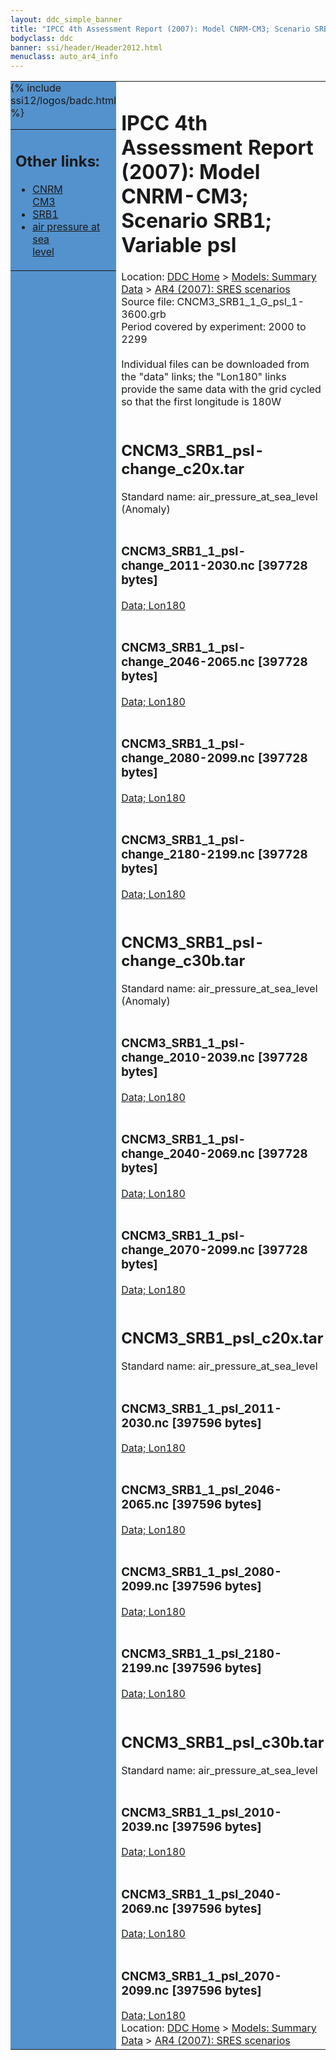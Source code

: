 ```yaml
---
layout: ddc_simple_banner
title: "IPCC 4th Assessment Report (2007): Model CNRM-CM3; Scenario SRB1; Variable psl"
bodyclass: ddc
banner: ssi/header/Header2012.html
menuclass: auto_ar4_info
---
```



<table width="100%" border="0" cellspacing="0" cellpadding="0" style="border-collapse: collapse;">
<tr style="margin:0;padding:0;border:0;">
<td style="margin:0;padding:0;border:0;height:1pt;width:150pt;background:#5492CD;" valign="top" >

<div id="lh-col2" class="auto_ar4_info">
<table class="menumain" bgcolor="#5492CD" cellspacing="0" width="100%" border="0">
<tr><td>
<h2> Other links:</h2>
<ul>
<li><a href="/auto/ar4/model-CNRM-CM3.html">CNRM<br/>CM3</a></li>
<li><a href="/auto/ar4/scenario-SRB1.html">SRB1</a></li>
<li><a href="/auto/ar4/var-air_pressure_at_sea_level.html">air pressure at sea<br/> level</a></li>
</ul>
</td></tr>
{% include ssi12/logos/badc.html %}
</table>
</div>
</td>
<td><h1>IPCC 4th Assessment Report (2007): Model CNRM-CM3; Scenario SRB1; Variable psl</h1>

<!-- Breadcrumb1 -->
<div id="breadcrumb1" align="left">
Location: <a href="/index.html">DDC Home</a> > <a href="/sim/gcm_clim/">Models: Summary Data</a>
> <a href="/sim/gcm_clim/SRES_AR4/index.html">AR4 (2007): SRES scenarios</a>
</div>
<!-- End of Breadcrumb1 -->Source file: CNCM3_SRB1_1_G_psl_1-3600.grb
<br/>
Period covered by experiment: 2000 to 2299<br/>
<br/>Individual files can be downloaded from the "data" links; the "Lon180" links provide the same data
         with the grid cycled so that the first longitude is 180W<br/>
<br/><h2>CNCM3_SRB1_psl-change_c20x.tar</h2>
Standard name: air_pressure_at_sea_level (Anomaly)<br>
<br/><h3>CNCM3_SRB1_1_psl-change_2011-2030.nc [397728 bytes]</h3>
<a href="http://apps.ipcc-data.org/cgi-bin/downl/ar4_nc/psl/CNCM3_SRB1_1_psl-change_2011-2030.nc">Data; </a><a href="http://apps.ipcc-data.org/cgi-bin/downl/ar4_nc/psl/CNCM3_SRB1_1_psl-change_2011-2030.cyto180.nc"> Lon180</a><br/>
<br/><h3>CNCM3_SRB1_1_psl-change_2046-2065.nc [397728 bytes]</h3>
<a href="http://apps.ipcc-data.org/cgi-bin/downl/ar4_nc/psl/CNCM3_SRB1_1_psl-change_2046-2065.nc">Data; </a><a href="http://apps.ipcc-data.org/cgi-bin/downl/ar4_nc/psl/CNCM3_SRB1_1_psl-change_2046-2065.cyto180.nc"> Lon180</a><br/>
<br/><h3>CNCM3_SRB1_1_psl-change_2080-2099.nc [397728 bytes]</h3>
<a href="http://apps.ipcc-data.org/cgi-bin/downl/ar4_nc/psl/CNCM3_SRB1_1_psl-change_2080-2099.nc">Data; </a><a href="http://apps.ipcc-data.org/cgi-bin/downl/ar4_nc/psl/CNCM3_SRB1_1_psl-change_2080-2099.cyto180.nc"> Lon180</a><br/>
<br/><h3>CNCM3_SRB1_1_psl-change_2180-2199.nc [397728 bytes]</h3>
<a href="http://apps.ipcc-data.org/cgi-bin/downl/ar4_nc/psl/CNCM3_SRB1_1_psl-change_2180-2199.nc">Data; </a><a href="http://apps.ipcc-data.org/cgi-bin/downl/ar4_nc/psl/CNCM3_SRB1_1_psl-change_2180-2199.cyto180.nc"> Lon180</a><br/>
<br/><h2>CNCM3_SRB1_psl-change_c30b.tar</h2>
Standard name: air_pressure_at_sea_level (Anomaly)<br>
<br/><h3>CNCM3_SRB1_1_psl-change_2010-2039.nc [397728 bytes]</h3>
<a href="http://apps.ipcc-data.org/cgi-bin/downl/ar4_nc/psl/CNCM3_SRB1_1_psl-change_2010-2039.nc">Data; </a><a href="http://apps.ipcc-data.org/cgi-bin/downl/ar4_nc/psl/CNCM3_SRB1_1_psl-change_2010-2039.cyto180.nc"> Lon180</a><br/>
<br/><h3>CNCM3_SRB1_1_psl-change_2040-2069.nc [397728 bytes]</h3>
<a href="http://apps.ipcc-data.org/cgi-bin/downl/ar4_nc/psl/CNCM3_SRB1_1_psl-change_2040-2069.nc">Data; </a><a href="http://apps.ipcc-data.org/cgi-bin/downl/ar4_nc/psl/CNCM3_SRB1_1_psl-change_2040-2069.cyto180.nc"> Lon180</a><br/>
<br/><h3>CNCM3_SRB1_1_psl-change_2070-2099.nc [397728 bytes]</h3>
<a href="http://apps.ipcc-data.org/cgi-bin/downl/ar4_nc/psl/CNCM3_SRB1_1_psl-change_2070-2099.nc">Data; </a><a href="http://apps.ipcc-data.org/cgi-bin/downl/ar4_nc/psl/CNCM3_SRB1_1_psl-change_2070-2099.cyto180.nc"> Lon180</a><br/>
<br/><h2>CNCM3_SRB1_psl_c20x.tar</h2>
Standard name: air_pressure_at_sea_level<br>
<br/><h3>CNCM3_SRB1_1_psl_2011-2030.nc [397596 bytes]</h3>
<a href="http://apps.ipcc-data.org/cgi-bin/downl/ar4_nc/psl/CNCM3_SRB1_1_psl_2011-2030.nc">Data; </a><a href="http://apps.ipcc-data.org/cgi-bin/downl/ar4_nc/psl/CNCM3_SRB1_1_psl_2011-2030.cyto180.nc"> Lon180</a><br/>
<br/><h3>CNCM3_SRB1_1_psl_2046-2065.nc [397596 bytes]</h3>
<a href="http://apps.ipcc-data.org/cgi-bin/downl/ar4_nc/psl/CNCM3_SRB1_1_psl_2046-2065.nc">Data; </a><a href="http://apps.ipcc-data.org/cgi-bin/downl/ar4_nc/psl/CNCM3_SRB1_1_psl_2046-2065.cyto180.nc"> Lon180</a><br/>
<br/><h3>CNCM3_SRB1_1_psl_2080-2099.nc [397596 bytes]</h3>
<a href="http://apps.ipcc-data.org/cgi-bin/downl/ar4_nc/psl/CNCM3_SRB1_1_psl_2080-2099.nc">Data; </a><a href="http://apps.ipcc-data.org/cgi-bin/downl/ar4_nc/psl/CNCM3_SRB1_1_psl_2080-2099.cyto180.nc"> Lon180</a><br/>
<br/><h3>CNCM3_SRB1_1_psl_2180-2199.nc [397596 bytes]</h3>
<a href="http://apps.ipcc-data.org/cgi-bin/downl/ar4_nc/psl/CNCM3_SRB1_1_psl_2180-2199.nc">Data; </a><a href="http://apps.ipcc-data.org/cgi-bin/downl/ar4_nc/psl/CNCM3_SRB1_1_psl_2180-2199.cyto180.nc"> Lon180</a><br/>
<br/><h2>CNCM3_SRB1_psl_c30b.tar</h2>
Standard name: air_pressure_at_sea_level<br>
<br/><h3>CNCM3_SRB1_1_psl_2010-2039.nc [397596 bytes]</h3>
<a href="http://apps.ipcc-data.org/cgi-bin/downl/ar4_nc/psl/CNCM3_SRB1_1_psl_2010-2039.nc">Data; </a><a href="http://apps.ipcc-data.org/cgi-bin/downl/ar4_nc/psl/CNCM3_SRB1_1_psl_2010-2039.cyto180.nc"> Lon180</a><br/>
<br/><h3>CNCM3_SRB1_1_psl_2040-2069.nc [397596 bytes]</h3>
<a href="http://apps.ipcc-data.org/cgi-bin/downl/ar4_nc/psl/CNCM3_SRB1_1_psl_2040-2069.nc">Data; </a><a href="http://apps.ipcc-data.org/cgi-bin/downl/ar4_nc/psl/CNCM3_SRB1_1_psl_2040-2069.cyto180.nc"> Lon180</a><br/>
<br/><h3>CNCM3_SRB1_1_psl_2070-2099.nc [397596 bytes]</h3>
<a href="http://apps.ipcc-data.org/cgi-bin/downl/ar4_nc/psl/CNCM3_SRB1_1_psl_2070-2099.nc">Data; </a><a href="http://apps.ipcc-data.org/cgi-bin/downl/ar4_nc/psl/CNCM3_SRB1_1_psl_2070-2099.cyto180.nc"> Lon180</a><br/>
<!-- Breadcrumb2 -->
<div id="breadcrumb2" align="left">
Location: <a href="/index.html">DDC Home</a> > <a href="/sim/gcm_clim/">Models: Summary Data</a>
> <a href="/sim/gcm_clim/SRES_AR4/index.html">AR4 (2007): SRES scenarios</a>
</div>
<!-- End of Breadcrumb2 --></td></tr></table>
